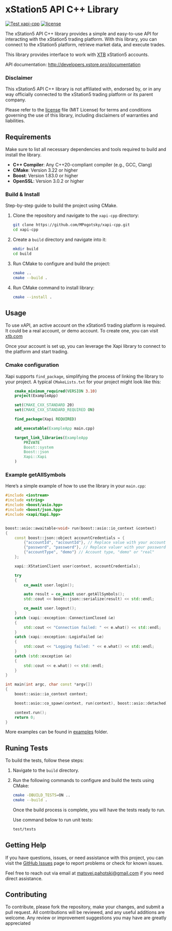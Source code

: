 # xStation5 API C++ Library

[![Test xapi-cpp](https://github.com/MPogotsky/xapi-cpp/actions/workflows/test-xapi-cpp.yml/badge.svg)](https://github.com/MPogotsky/xapi-cpp/actions/workflows/test-xapi-cpp.yml) 
[![license](https://img.shields.io/badge/license-MIT-blue)](https://github.com/MPogotsky/xapi-cpp/LICENSE)


The xStation5 API C++ library provides a simple and easy-to-use API for interacting with the xStation5 trading platform. With this library, you can connect to the xStation5 platform, retrieve market data, and execute trades.

This library provides interface to work with [XTB](https://www.xtb.com) xStation5 accounts.

API documentation: <http://developers.xstore.pro/documentation>

### Disclaimer
This xStation5 API C++ library is not affiliated with, endorsed by, or in any way officially connected to the xStation5 trading platform or its parent company. 

Please refer to the [license](LICENSE) file (MIT License) for terms and conditions governing the use of this library, including disclaimers of warranties and liabilities.

## Requirements

Make sure to list all necessary dependencies and tools required to build and install the library.

- **C++ Compiler**: Any C++20-compliant compiler (e.g., GCC, Clang)
- **CMake**: Version 3.22 or higher
- **Boost**: Version 1.83.0 or higher
- **OpenSSL**: Version 3.0.2 or higher


### Build & Install
Step-by-step guide to build the project using CMake.

1. Clone the repository and navigate to the `xapi-cpp` directory:

    ```bash
    git clone https://github.com/MPogotsky/xapi-cpp.git
    cd xapi-cpp
    ```

2. Create a `build` directory and navigate into it:

    ```bash
    mkdir build
    cd build
    ```

3. Run CMake to configure and build the project:

    ```bash
    cmake ..
    cmake --build . 
    ```

4. Run CMake command to install library:

    ```bash
    cmake --install . 
    ```

## Usage
To use xAPI, an active account on the xStation5 trading platform is required. It could be a real account, or demo account. To create one, you can visit [xtb.com](https://www.xtb.com) 

Once your account is set up, you can leverage the Xapi library to connect to the platform and start trading.

### Cmake configuration

Xapi supports ``find_package``, simplifying the process of linking the library to your project. A typical `CMakeLists.txt` for your project might look like this:

```cmake
    cmake_minimum_required(VERSION 3.10)
    project(ExampleApp)

    set(CMAKE_CXX_STANDARD 20)
    set(CMAKE_CXX_STANDARD_REQUIRED ON)

    find_package(Xapi REQUIRED)

    add_executable(ExampleApp main.cpp)

    target_link_libraries(ExampleApp
        PRIVATE
        Boost::system
        Boost::json
        Xapi::Xapi
    )
```

### Example getAllSymbols
Here’s a simple example of how to use the library in your ``main.cpp``:
```cpp
#include <iostream>
#include <string>
#include <boost/asio.hpp>
#include <boost/json.hpp>
#include <xapi/Xapi.hpp>


boost::asio::awaitable<void> run(boost::asio::io_context &context)
{
    const boost::json::object accountCredentials = {
        {"accountId", "accountId"}, // Replace value with your account ID
        {"password", "password"}, // Replace valuer with your password
        {"accountType", "demo"} // Account type, "demo" or "real"
    };

    xapi::XStationClient user(context, accountCredentials);

    try
    {
        co_await user.login();

        auto result = co_await user.getAllSymbols();
        std::cout << boost::json::serialize(result) << std::endl;

        co_await user.logout();
    }
    catch (xapi::exception::ConnectionClosed &e)
    {
        std::cout << "Connection failed: " << e.what() << std::endl;
    }
    catch (xapi::exception::LoginFailed &e)
    {
        std::cout << "Logging failed: " << e.what() << std::endl;
    }
    catch (std::exception &e)
    {
        std::cout << e.what() << std::endl;
    }
}

int main(int argc, char const *argv[])
{
    boost::asio::io_context context;

    boost::asio::co_spawn(context, run(context), boost::asio::detached);

    context.run();
    return 0;
}
```

More examples can be found in [examples](examples/) folder.

## Runing Tests
To build the tests, follow these steps:

1. Navigate to the `build` directory.
2. Run the following commands to configure and build the tests using CMake:

    ```bash
    cmake -DBUILD_TESTS=ON ..
    cmake --build .
    ```

    Once the build process is complete, you will have the tests ready to run.

    Use command below to run unit tests:

    ```bash
    test/tests
    ```

## Getting Help

If you have questions, issues, or need assistance with this project, you can visit the [GitHub Issues](https://github.com/MPogotsky/xapi-cpp/issues) page to report problems or check for known issues.

Feel free to reach out via email at matsvei.pahotski@gmail.com if you need direct assistance.


## Contributing

To contribute, please fork the repository, make your changes, and submit a pull request. All contributions will be reviewed, and any useful additions are welcome. Any review or improvement suggestions you may have are greatly appreciated
